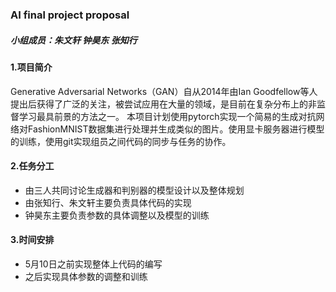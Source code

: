 ### AI final project proposal

##### 小组成员：朱文轩 钟昊东 张知行

#### 1.项目简介

Generative Adversarial Networks（GAN）自从2014年由Ian Goodfellow等人提出后获得了广泛的关注，被尝试应用在大量的领域，是目前在复杂分布上的非监督学习最具前景的方法之一。
本项目计划使用pytorch实现一个简易的生成对抗网络对FashionMNIST数据集进行处理并生成类似的图片。使用显卡服务器进行模型的训练，使用git实现组员之间代码的同步与任务的协作。

#### 2.任务分工

- 由三人共同讨论生成器和判别器的模型设计以及整体规划
- 由张知行、朱文轩主要负责具体代码的实现
- 钟昊东主要负责参数的具体调整以及模型的训练

#### 3.时间安排

- 5月10日之前实现整体上代码的编写
- 之后实现具体参数的调整和训练

